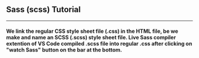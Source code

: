 ## Sass (scss) Tutorial
___

#### We link the regular CSS style sheet file (.css) in the HTML file, be we make and name an SCSS (.scss) style sheet file. Live Sass compiler extention of VS Code compiled .scss file into regular .css after clicking on "watch Sass" button on the bar at the bottom.